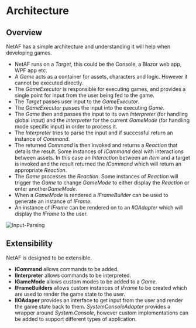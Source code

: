 # Architecture

## Overview
NetAF has a simple architecture and understanding it will help when developing games.

* NetAF runs on a *Target*, this could be the Console, a Blazor web app, WPF app etc.
* A *Game* acts as a container for assets, characters and logic. However it cannot be executed directly.
* The *GameExecutor* is responsible for executing games, and provides a single point for input from the user being fed to the game.
* The *Target* passes user input to the *GameExecutor*.
* The *GameExecutor* passes the input into the executing *Game*.
* The *Game* then and passes the input to its own *Interpreter* (for handling global input) and the *Interpreter* for the current *GameMode* (for handling mode specific input) in order to process it.
* The *Interpreter* tries to parse the input and if successful return an instance of *Command*.
* The returned *Command* is then invoked and returns a *Reaction* that details the result. Some instances of *ICommand* deal with interactions between assets. In this case an *Interaction* between an *Item* and a target is invoked and the result returned the *ICommand* which will return an appropriate *Reaction*.
* The *Game* processes the *Reaction*. Some instances of *Reaction* will trigger the *Game* to change *GameMode* to either display the *Reaction* or enter another*GameMode*.
* When a *GameMode* is rendered a *IFrameBuilder* can be used to generate an instance of *IFrame*.
* An instance of *IFrame* can be rendered on to an *IIOAdapter* which will display the *IFrame* to the user.

![Input-Parsing](~/images/input-parsing-sequence-diagram.png)

## Extensibility
NetAF is designed to be extensible.

* **ICommand** allows commands to be added.
* **IInterpreter** allows commands to be interpreted.
* **IGameMode** allows custom modes to be added to a *Game*.
* **IFrameBuilders** allows custom instances of *IFrame* to be created which are used to render the game state to the user.
* **IIOAdaper** provides an interface to get input from the user and render the game state back to them. *SystemConsoleAdapter* provides a wrapper around *System.Console*, however custom implementations can be added to support different types of application.
